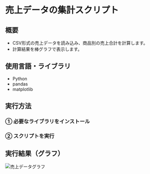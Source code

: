 # 売上データの集計スクリプト

## 概要
- CSV形式の売上データを読み込み、商品別の売上合計を計算します。
- 計算結果を棒グラフで表示します。

## 使用言語・ライブラリ
- Python
- pandas
- matplotlib

## 実行方法

### ① 必要なライブラリをインストール

### ② スクリプトを実行

## 実行結果（グラフ）
![売上データグラフ](graph.png)
